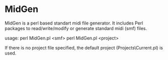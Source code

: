 # MidGen

MidGen is a perl based standart midi file generator. It includes Perl packages to read/write/modify or generate standard midi (smf) files.

usage:
perl MidGen.pl \<smf\>
perl MidGen.pl \<project\>

If there is no project file specified, the default project (Projects\Current.pl) is used.
